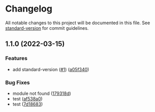 # Changelog

All notable changes to this project will be documented in this file. See [standard-version](https://github.com/conventional-changelog/standard-version) for commit guidelines.

## 1.1.0 (2022-03-15)


### Features

* add standard-version ([#1](https://github.com/dotennin/nloger/issues/1)) ([a05f340](https://github.com/dotennin/nloger/commit/a05f340085d3b142f719808de577a5b7280e2a96))


### Bug Fixes

* module not found ([179318d](https://github.com/dotennin/nloger/commit/179318da52f82ef13c18cbed1c294f2d7fb884b0))
* test ([af538a0](https://github.com/dotennin/nloger/commit/af538a0b882c98eeea658ca2f7bb5775371defc1))
* test ([7d18683](https://github.com/dotennin/nloger/commit/7d18683074fa7cd2aada539024093a6fbf7113d8))
